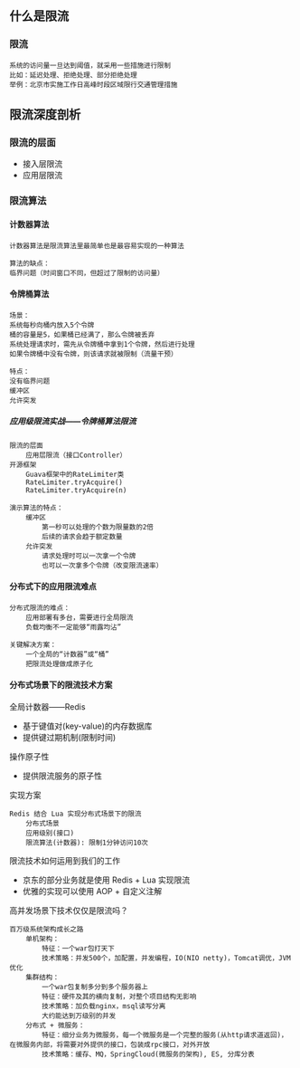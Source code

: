 ## 什么是限流

### 限流
    
    系统的访问量一旦达到阈值，就采用一些措施进行限制
    比如：延迟处理、拒绝处理、部分拒绝处理
    举例：北京市实施工作日高峰时段区域限行交通管理措施
    
## 限流深度剖析

### 限流的层面

- 接入层限流
- 应用层限流

### 限流算法

#### 计数器算法
    
    计数器算法是限流算法里最简单也是最容易实现的一种算法
    
    算法的缺点：
    临界问题（时间窗口不同，但超过了限制的访问量）
    
#### 令牌桶算法

    场景：
    系统每秒向桶内放入5个令牌
    桶的容量是5，如果桶已经满了，那么令牌被丢弃
    系统处理请求时，需先从令牌桶中拿到1个令牌，然后进行处理
    如果令牌桶中没有令牌，则该请求就被限制（流量干预）
    
    特点：
    没有临界问题
    缓冲区
    允许突发
    
##### 应用级限流实战——令牌桶算法限流

    限流的层面
        应用层限流（接口Controller）
    开源框架
        Guava框架中的RateLimiter类
        RateLimiter.tryAcquire()
        RateLimiter.tryAcquire(n)
        
    演示算法的特点：
        缓冲区
            第一秒可以处理的个数为限量数的2倍
            后续的请求会趋于额定数量
        允许突发
            请求处理时可以一次拿一个令牌
            也可以一次拿多个令牌（改变限流速率）
            
#### 分布式下的应用限流难点

    分布式限流的难点：
        应用部署有多台，需要进行全局限流
        负载均衡不一定能够“雨露均沾”
        
    关键解决方案：
        一个全局的“计数器”或“桶”
        把限流处理做成原子化
        
#### 分布式场景下的限流技术方案

全局计数器——Redis

- 基于键值对(key-value)的内存数据库
- 提供键过期机制(限制时间)

操作原子性

- 提供限流服务的原子性

实现方案

    Redis 结合 Lua 实现分布式场景下的限流
        分布式场景
        应用级别(接口)
        限流算法(计数器): 限制1分钟访问10次
        
限流技术如何运用到我们的工作

- 京东的部分业务就是使用 Redis + Lua 实现限流
- 优雅的实现可以使用 AOP + 自定义注解

高并发场景下技术仅仅是限流吗？

    百万级系统架构成长之路
        单机架构：
            特征：一个war包打天下
            技术策略：并发500个，加配置，并发编程，IO(NIO netty)，Tomcat调优，JVM优化
        集群结构：
            一个war包复制多分到多个服务器上
            特征：硬件及其的横向复制，对整个项目结构无影响
            技术策略：加负载nginx，msql读写分离
            大约能达到万级别的并发
        分布式 + 微服务：
            特征：细分业务为微服务，每一个微服务是一个完整的服务(从http请求道返回)，在微服务内部，将需要对外提供的接口，包装成rpc接口，对外开放
            技术策略：缓存、MQ，SpringCloud(微服务的架构), ES, 分库分表